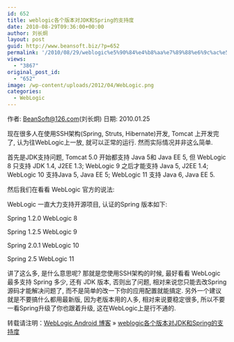 ```yaml
---
id: 652
title: weblogic各个版本对JDK和Spring的支持度
date: 2010-08-29T09:36:00+00:00
author: 刘长炯
layout: post
guid: http://www.beansoft.biz/?p=652
permalink: '/2010/08/29/weblogic%e5%90%84%e4%b8%aa%e7%89%88%e6%9c%ac%e5%af%b9jdk%e5%92%8cspring%e7%9a%84%e6%94%af%e6%8c%81%e5%ba%a6/'
views:
  - "3867"
original_post_id:
  - "652"
image: /wp-content/uploads/2012/04/WebLogic.png
categories:
  - WebLogic
---
```

作者: <BeanSoft@126.com>(刘长炯) 日期: 2010.01.25

现在很多人在使用SSH架构(Spring, Struts, Hibernate)开发, Tomcat 上开发完了, 认为往WebLogic上一放, 就可以正常的运行. 然而实际情况并非这么简单. 

首先是JDK支持问题, Tomcat 5.0 开始都支持 Java 5和 Java EE 5, 但 WebLogic 8 只支持 JDK 1.4, J2EE 1.3; WebLogic 9 之后才能支持 Java 5, J2EE 1.4; WebLogic 10 支持Java 5, Java EE 5; WebLogic 11 支持 Java 6, Java EE 5. 

然后我们在看看 WebLogic 官方的说法: 

WebLogic 一直大力支持开源项目, 认证的Spring 版本如下: 

Spring 1.2.0 WebLogic 8 

Spring 1.2.5 WebLogic 9 

Spring 2.0.1 WebLogic 10

Spring 2.5 WebLogic 11

讲了这么多, 是什么意思呢? 那就是您使用SSH架构的时候, 最好看看 WebLogic 最多支持 Spring 多少, 还有 JDK 版本, 否则出了问题, 相对来说您只能去改Spring源码才能解决问题了, 而不是简单的改一下你的应用配置就能搞定. 另外一个建议就是不要搞什么都用最新版, 因为老版本用的人多, 相对来说要稳定很多, 所以不要一看Spring升级了你也跟着升级, 这在WebLogic上是行不通的.

转载请注明：[WebLogic Android 博客](http://www.beansoft.biz) &raquo; [weblogic各个版本对JDK和Spring的支持度](http://www.beansoft.biz/2010/08/29/weblogic%e5%90%84%e4%b8%aa%e7%89%88%e6%9c%ac%e5%af%b9jdk%e5%92%8cspring%e7%9a%84%e6%94%af%e6%8c%81%e5%ba%a6/)